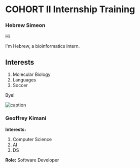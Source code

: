 # COHORT II Internship Training

### Hebrew Simeon
Hi

I'm Hebrew, a bioinformatics intern.

## Interests

1. Molecular Biology
2. Languages
3. Soccer

Bye!

![caption](https://compote.slate.com/images/697b023b-64a5-49a0-8059-27b963453fb1.gif)

### Geoffrey Kimani

**Interests:**
1. Computer Science
2. AI
3. DS

**Role:** Software Developer
